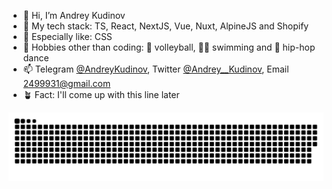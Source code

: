 - 👋 Hi, I’m Andrey Kudinov
- 🌱 My tech stack: TS, React, NextJS, Vue, Nuxt, AlpineJS and Shopify
- 🔬 Especially like: CSS
- 👀 Hobbies other than coding: 🏐 volleyball, 🏊‍♂️ swimming and 🕺 hip-hop dance
- 📫 Telegram [@AndreyKudinov](https://t.me/AndreyKudinov), Twitter [@Andrey__Kudinov](https://twitter.com/Andrey__Kudinov), Email 2499931@gmail.com
- 🪴 Fact: I'll come up with this line later 

<!-- ![Anurag's GitHub stats](https://github-readme-stats.vercel.app/api?username=andrey-kudinov&show_icons&contribs=true&count_private=true) -->

<!-- ![Top Langs](https://github-readme-stats.vercel.app/api/top-langs/?username=andrey-kudinov&hide_langs_below=1&layout=compact&langs_count=6&exclude_repo=puzzle,quiz) -->

<!-- <img alt="DenverCoder1's Activity Graph" src="https://denvercoder1-activity-graph.herokuapp.com/graph/?username=andrey-kudinov&bg_color=FFF&color=000&line=0969da&point=000&hide_border=true&hide_title=true" /> -->

<picture>
  <source media="(prefers-color-scheme: dark)" srcset="https://raw.githubusercontent.com/andrey-kudinov/andrey-kudinov/output/github-contribution-grid-snake-dark.svg">
  <source media="(prefers-color-scheme: light)" srcset="https://raw.githubusercontent.com/andrey-kudinov/andrey-kudinov/output/github-contribution-grid-snake.svg">
  <img alt="github contribution grid snake animation" src="https://raw.githubusercontent.com/andrey-kudinov/andrey-kudinov/output/github-contribution-grid-snake.svg">
</picture>
